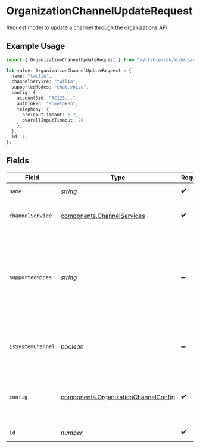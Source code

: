 # OrganizationChannelUpdateRequest

Request model to update a channel through the organizations API

## Example Usage

```typescript
import { OrganizationChannelUpdateRequest } from "syllable-sdk/models/components";

let value: OrganizationChannelUpdateRequest = {
  name: "twilio",
  channelService: "twilio",
  supportedModes: "chat,voice",
  config: {
    accountSid: "AC123...",
    authToken: "sometoken",
    telephony: {
      preInputTimeout: 1.2,
      overallInputTimeout: 20,
    },
  },
  id: 1,
};
```

## Fields

| Field                                                                                                                                                 | Type                                                                                                                                                  | Required                                                                                                                                              | Description                                                                                                                                           | Example                                                                                                                                               |
| ----------------------------------------------------------------------------------------------------------------------------------------------------- | ----------------------------------------------------------------------------------------------------------------------------------------------------- | ----------------------------------------------------------------------------------------------------------------------------------------------------- | ----------------------------------------------------------------------------------------------------------------------------------------------------- | ----------------------------------------------------------------------------------------------------------------------------------------------------- |
| `name`                                                                                                                                                | *string*                                                                                                                                              | :heavy_check_mark:                                                                                                                                    | The channel name                                                                                                                                      | twilio                                                                                                                                                |
| `channelService`                                                                                                                                      | [components.ChannelServices](../../models/components/channelservices.md)                                                                              | :heavy_check_mark:                                                                                                                                    | The communication service for a channel.                                                                                                              |                                                                                                                                                       |
| `supportedModes`                                                                                                                                      | *string*                                                                                                                                              | :heavy_minus_sign:                                                                                                                                    | The comma-delimited list of supported modes for the channel, which defines the       possible communication methods for channel targets linked to it. | chat,voice                                                                                                                                            |
| `isSystemChannel`                                                                                                                                     | *boolean*                                                                                                                                             | :heavy_minus_sign:                                                                                                                                    | Whether the channel is a built-in system channel (i.e., is not customizable)                                                                          | false                                                                                                                                                 |
| `config`                                                                                                                                              | [components.OrganizationChannelConfig](../../models/components/organizationchannelconfig.md)                                                          | :heavy_check_mark:                                                                                                                                    | Channel config information for creates / updates through the organizations API                                                                        |                                                                                                                                                       |
| `id`                                                                                                                                                  | *number*                                                                                                                                              | :heavy_check_mark:                                                                                                                                    | The internal ID of the channel                                                                                                                        | 1                                                                                                                                                     |
